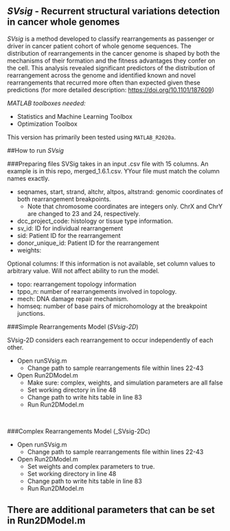 ## *SVsig* - Recurrent structural variations detection in cancer whole genomes


*SVsig* is a method developed to classify rearrangements as passenger or driver in cancer patient cohort of whole genome sequences. The distribution of rearrangements in the cancer genome is shaped by both the mechanisms of their formation and the fitness advantages they confer on the cell. This analysis revealed significant predictors of the distribution of rearrangement across the genome and identified known and novel rearrangements that recurred more often than expected given these predictions (for more detailed description: https://doi.org/10.1101/187609)

*MATLAB toolboxes needed:*
- Statistics and Machine Learning Toolbox
- Optimization Toolbox

This version has primarily been tested using `MATLAB_R2020a`. 

##How to run _SVsig_


###Preparing files
SVSig takes in an input .csv file with 15 columns. An example is in this repo, merged_1.6.1.csv. YYour file must match the column names exactly. 
- seqnames, start, strand, altchr, altpos, altstrand: genomic coordinates of both rearrangement breakpoints.
    - Note that chromosome coordinates are integers only. ChrX and ChrY are changed to 23 and 24, respectively. 
- dcc_project_code: histology or tissue type information. 
- sv_id: ID for individual rearrangement
- sid: Patient ID for the rearrangement
- donor_unique_id: Patient ID for the rearrangement
- weights: 

Optional columns:
If this information is not available, set column values to arbitrary value. Will not affect ability to run the model.
- topo: rearrangement topology information
- tppo_n: number of rearrangements involved in topology. 
- mech: DNA damage repair mechanism. 
- homseq: number of base pairs of microhomology at the breakpoint junctions. 
 

###Simple Rearrangements Model (_SVsig-2D_)

SVsig-2D considers each rearrangement to occur independently of each other.
- Open runSVsig.m
  - Change path to sample rearrangements file within lines 22-43
- Open Run2DModel.m 
  - Make sure: complex, weights, and simulation parameters are all false
  - Set working directory in line 48
  - Change path to write hits table in line 83
  - Run Run2DModel.m

<br>

###Complex Rearrangements Model (_SVsig-2Dc) 
- Open runSVsig.m
  - Change path to sample rearrangements file within lines 22-43
- Open Run2DModel.m
  - Set weights and complex parameters to true. 
  - Set working directory in line 48
  - Change path to write hits table in line 83
  - Run Run2DModel.m


There are additional parameters that can be set in Run2DModel.m
- 
